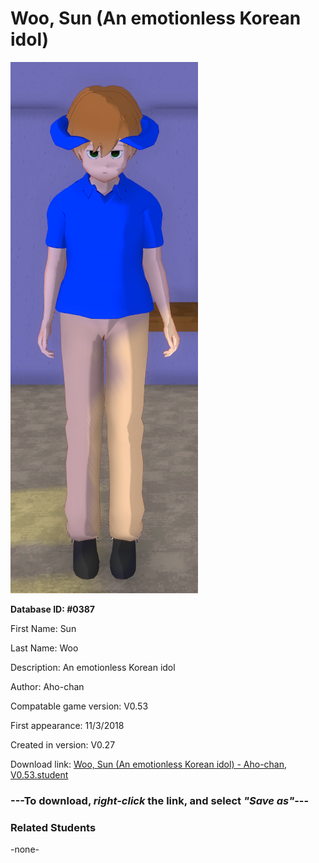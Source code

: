 # Woo, Sun (An emotionless Korean idol)

<img src="../../Files/Images/Woo, Sun (An emotionless Korean idol).png" title="Woo, Sun (An emotionless Korean idol) - Aho-chan, V0.53">

**Database ID: #0387**

First Name: Sun

Last Name: Woo

Description: An emotionless Korean idol

Author: Aho-chan

Compatable game version: V0.53

First appearance: 11/3/2018

Created in version: V0.27

Download link: <a href="https://raw.githubusercontent.com/Arbiter1223/Daigaku-Gurashi-Custom-Students/master/Files/Student%20Files/Woo%2C%20Sun%20(An%20emotionless%20Korean%20idol)%20-%20Aho-chan%2C%20V0.53.student">Woo, Sun (An emotionless Korean idol) - Aho-chan, V0.53.student</a>

### ---**To download, _right-click_ the link, and select _"Save as"_**---

### Related Students

-none-
